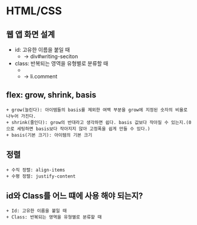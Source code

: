 # HTML/CSS 

## 웹 앱 화면 설계
+ id: 고유한 이름을 붙일 때
    + <div id = "writing-section"> -> div#writing-seciton
+ class: 반복되는 영역을 유형별로 분류할 때
    + <li class="comment"> -> li.comment

## flex: grow, shrink, basis
    + grow(늘린다): 아이템들의 basis를 제외한 여백 부분을 grow에 지정된 숫자의 비율로 나누어 가진다.
    + shrink(줄인다): grow의 반대라고 생각하면 쉽다. basis 값보다 작아질 수 있는지.(0으로 세팅하면 basis보다 작아지지 않아 고정폭을 쉽게 만들 수 있다.)
    + basis(기본 크기): 아이템의 기본 크기

## 정렬
    + 수직 정렬: align-items
    + 수평 정렬: justify-content

## id와 Class를 어느 떄에 사용 해야 되는지?
    + Id: 고유한 이름을 붙일 때
    + Class: 반복되는 영역을 유형별로 분류할 때